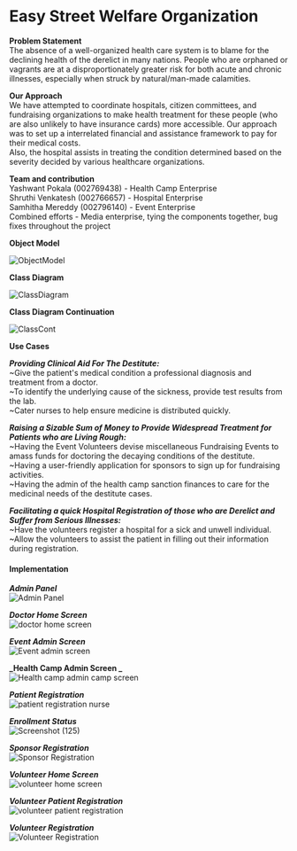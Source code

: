 # Easy Street Welfare Organization

**Problem Statement** <br /> 
The absence of a well-organized health care system is to blame for the declining health of the derelict in many nations. People who are orphaned or vagrants are at a disproportionately greater risk for both acute and chronic illnesses, especially when struck by natural/man-made calamities.

**Our Approach** <br />
We have attempted to coordinate hospitals, citizen committees, and fundraising organizations to make health treatment for these people (who are also unlikely to have insurance cards) more accessible. Our approach was to set up a interrelated financial and assistance framework to pay for their medical costs. <br />
Also, the hospital assists in treating the condition determined based on the severity decided by various healthcare organizations.

**Team and contribution** <br />
Yashwant Pokala (002769438) - Health Camp Enterprise <br />
Shruthi Venkatesh (002766657) - Hospital Enterprise <br />
Samhitha Mereddy (002796140) - Event Enterprise <br />
Combined efforts - Media enterprise, tying the components together, bug fixes throughout the project <br />


**Object Model**

![ObjectModel](https://user-images.githubusercontent.com/114696080/206938969-f3236c94-37c1-48e5-ab50-0015a493df6d.png)

**Class Diagram**

![ClassDiagram](https://user-images.githubusercontent.com/114696080/206938968-b0e34d7a-eeee-4d4f-aaac-f3e485121058.png)

**Class Diagram Continuation**

![ClassCont](https://user-images.githubusercontent.com/114696080/206938966-2cbc5948-4631-44d0-a55f-5ce9a4d953c1.png)

**Use Cases** <br />

**_Providing Clinical Aid For The Destitute:_** <br />
~Give the patient's medical condition a professional diagnosis and treatment from a doctor. <br />
~To identify the underlying cause of the sickness, provide test results from the lab. <br />
~Cater nurses to help ensure medicine is distributed quickly. <br />

**_Raising a Sizable Sum of Money to Provide Widespread Treatment for Patients who are Living Rough:_** <br />
~Having the Event Volunteers devise miscellaneous Fundraising Events to amass funds for doctoring the decaying conditions of the destitute. <br />
~Having a user-friendly application for sponsors to sign up for fundraising activities. <br />
~Having the admin of the health camp sanction finances to care for the medicinal needs of the destitute cases. <br />

**_Facilitating a quick Hospital Registration of those who are Derelict and Suffer from Serious Illnesses:_** <br />
~Have the volunteers register a hospital for a sick and unwell individual. <br />
~Allow the volunteers to assist the patient in filling out their information during registration. <br />

#### Implementation ####

**_Admin Panel_** <br />
![Admin Panel](https://user-images.githubusercontent.com/114696080/206959524-3e0fef3c-113f-41df-885f-e8ba362a8fa3.png)

**_Doctor Home Screen_** <br />
![doctor home screen](https://user-images.githubusercontent.com/114696080/206959746-6a392ebc-2ed6-4b67-a8cb-4b371cd9f7ae.png)

**_Event Admin Screen_** <br />
![Event admin screen](https://user-images.githubusercontent.com/114696080/206959894-9f154047-0b98-4539-bfdc-e3576aef7e81.png)

**_Health Camp Admin Screen _** <br />
![Health camp admin camp screen](https://user-images.githubusercontent.com/114696080/206959991-fae16651-2bff-49ef-9ad4-a1a5d5ccbb00.png)

**_Patient Registration_** <br />
![patient registration nurse](https://user-images.githubusercontent.com/114696080/206960246-6c9718c2-1409-4efd-8c4e-33c3fad9cca8.png)

**_Enrollment Status_** <br />
![Screenshot (125)](https://user-images.githubusercontent.com/114696080/206960440-ce37c487-7740-4fb9-995e-26edb7e4c33d.png)

**_Sponsor Registration_** <br />
![Sponsor Registration](https://user-images.githubusercontent.com/114696080/206960540-b17dcd29-3ae6-4397-a350-cd3966cf5fa6.png)

**_Volunteer Home Screen_** <br />
![volunteer home screen](https://user-images.githubusercontent.com/114696080/206960637-25f23f71-0def-45ca-b949-ae3c7af5de7a.png)

**_Volunteer Patient Registration_** <br />
![volunteer patient registration](https://user-images.githubusercontent.com/114696080/206960752-3568edf7-34dd-4745-ae47-c6a984dd9a06.png)

**_Volunteer Registration_** <br />
![Volunteer Registration](https://user-images.githubusercontent.com/114696080/206960753-91ddd855-b711-4267-ad34-1237650399a8.png)
